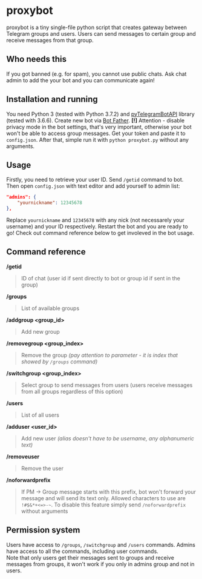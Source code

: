 # proxybot

proxybot is a tiny single-file python script that creates gateway between Telegram groups and users. Users can send messages to certain group and receive messages from that group.

## Who needs this
If you got banned (e.g. for spam), you cannot use public chats. Ask chat admin to add the your bot and you can communicate again!

## Installation and running
You need Python 3 (tested with Python 3.7.2) and [pyTelegramBotAPI](https://github.com/eternnoir/pyTelegramBotAPI) library (tested with 3.6.6). Create new bot via [Bot Father](https://t.me/botfather). **[!]** Attention - disable privacy mode in the bot settings, that's very important, otherwise your bot won't be able to access group messages. Get your token and paste it to `config.json`. After that, simple run it with `python proxybot.py` without any arguments.

## Usage
Firstly, you need to retrieve your user ID. Send `/getid` command to bot. Then open `config.json` with text editor and add yourself to admin list:

```json
"admins": {
    "yournickname": 12345678
},
```

Replace `yournickname` and `12345678` with any nick (not necessarely your username) and your ID respectively. Restart the bot and you are ready to go! Check out command reference below to get involeved in the bot usage.

## Command reference
**/getid**
> ID of chat (user id if sent directly to bot or group id if sent in the group)

**/groups**
> List of available groups

**/addgroup <group_id>**
> Add new group

**/removegroup <group_index>**
> Remove the group *(pay attention to parameter - it is index that showed by `/groups` command)*

**/switchgroup <group_index>**
> Select group to send messages from users (users receive messages from all groups regardless of this option)

**/users**
> List of all users

**/adduser <user_id> <alias>**
> Add new user *(alias doesn't have to be username, any alphanumeric text)*

**/removeuser <alias>**
> Remove the user

**/noforwardprefix <prefix>**
> If PM -> Group message starts with this prefix, bot won't forward your message and will send its text only. Allowed characters to use are `!#$&*+<=>-~`. To disable this feature simply send `/noforwardprefix` without arguments

## Permission system
Users have access to `/groups`, `/switchgroup` and `/users` commands. Admins have access to all the commands, including user commands.  
Note that only users get their messages sent to groups and receive messages from groups, it won't work if you only in admins group and not in users.
